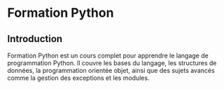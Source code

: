 # Formation Python

## Introduction

Formation Python est un cours complet pour apprendre le langage de programmation Python. Il couvre les bases du langage, les structures de données, la programmation orientée objet, ainsi que des sujets avancés comme la gestion des exceptions et les modules.
